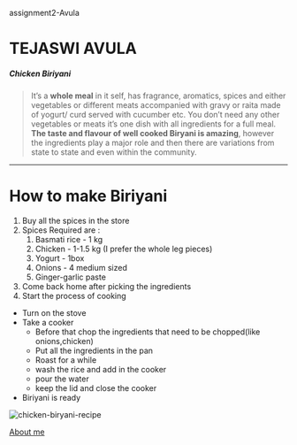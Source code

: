 assignment2-Avula
# TEJASWI AVULA
##### Chicken Biriyani
>It’s a **whole meal**  in it self, has fragrance, aromatics, spices and either vegetables or different meats accompanied with gravy or raita made of yogurt/ curd served with cucumber etc. You don’t need any other vegetables or meats it’s one dish with all ingredients for a full meal. **The taste and flavour of well cooked Biryani is amazing**, however the ingredients play a major role and then there are variations from state to state and even within the community.
-------------------------------
# How to make Biriyani
1. Buy all the spices in the store
2. Spices Required are :
   1. Basmati rice - 1 kg
   2. Chicken - 1-1.5 kg (I prefer the whole leg pieces)
   3. Yogurt - 1box
   4. Onions - 4 medium sized
   5. Ginger-garlic paste 
3. Come back home after picking the ingredients
4. Start the process of cooking
* Turn on the stove
* Take a cooker
   * Before that chop the ingredients that need to be chopped(like onions,chicken)
   * Put all the ingredients in the pan
   * Roast for a while
   * wash the rice and add in the cooker
   * pour the water
   * keep the lid and close the cooker
* Biriyani is ready

![chicken-biryani-recipe](https://user-images.githubusercontent.com/77764342/106365359-a84e9380-62fa-11eb-9e54-98c113407c7f.jpg)

[About me](AboutMe.md)
